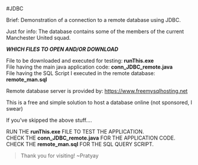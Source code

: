 #JDBC 

Brief: Demonstration of a connection to a remote database using JDBC. 

Just for info: The database contains some of the members of the current Manchester United squad.

___WHICH FILES TO OPEN AND/OR DOWNLOAD___

File to be downloaded and executed for testing: **runThis.exe**     
File having the main java application code: **conn_JDBC_remote.java**     
File having the SQL Script I executed in the remote database: **remote_man.sql**   

Remote database server is provided by: https://www.freemysqlhosting.net

This is a free and simple solution to host a database online (not sponsored, I swear)

If you've skipped the above stuff....

RUN THE **runThis.exe** FILE TO TEST THE APPLICATION.     
CHECK THE **conn_JDBC_remote.java** FOR THE APPLICATION CODE.     
CHECK THE **remote_man.sql** FOR THE SQL QUERY SCRIPT.

>Thank you for visiting!
~Pratyay
